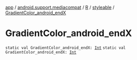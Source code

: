 [app](../../../index.md) / [android.support.mediacompat](../../index.md) / [R](../index.md) / [styleable](index.md) / [GradientColor_android_endX](./-gradient-color_android_end-x.md)

# GradientColor_android_endX

`static val GradientColor_android_endX: `[`Int`](https://kotlinlang.org/api/latest/jvm/stdlib/kotlin/-int/index.html)
`static val GradientColor_android_endX: `[`Int`](https://kotlinlang.org/api/latest/jvm/stdlib/kotlin/-int/index.html)